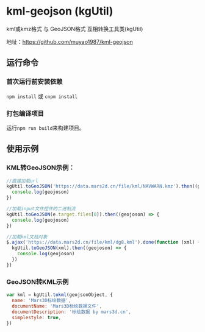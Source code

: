 # kml-geojson (kgUtil)

 kml或kmz格式 与  GeoJSON格式 互相转换工具类(kgUtil)

地址：https://github.com/muyao1987/kml-geojson

## 运行命令
 
### 首次运行前安装依赖
 `npm install` 或 `cnpm install`
  
### 打包编译项目
 运行`npm run build`来构建项目。 


## 使用示例
 
### KML转GeoJSON示例：
```js
//直接加载url
kgUtil.toGeoJSON('https://data.mars2d.cn/file/kml/NAVWARN.kmz').then((geojoson) => {
  console.log(geojoson) 
})

//加载input文件控件的二进制流
kgUtil.toGeoJSON(e.target.files[0]).then((geojoson) => {
  console.log(geojoson) 
})

//加载kml文档对象
$.ajax('https://data.mars2d.cn/file/kml/dg8.kml').done(function (xml) {
  kgUtil.toGeoJSON(xml).then((geojoson) => {
    console.log(geojoson) 
  })
})
```

### GeoJSON转KML示例

```js 
var kml = kgUtil.tokml(geojsonObject, {
  name: 'Mars3D标绘数据',
  documentName: 'Mars3D标绘数据文件',
  documentDescription: '标绘数据 by mars3d.cn',
  simplestyle: true,
}) 
```
